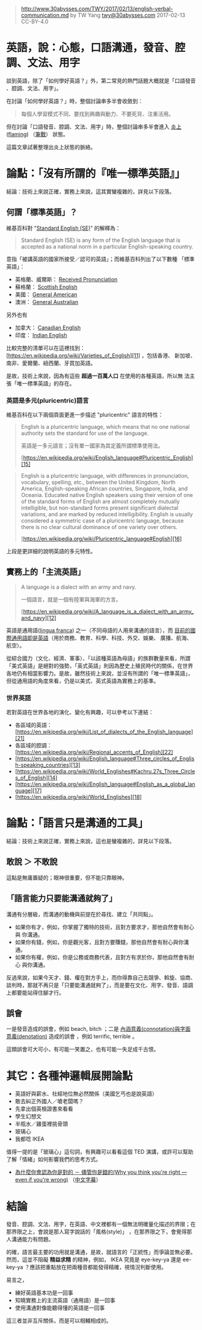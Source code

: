 ﻿> http://www.30abysses.com/TWY/2017/02/13/english-verbal-communication.md
> by TW Yang <twy@30abysses.com> 2017-02-13 CC-BY-4.0

# 英語，說：心態，口語溝通，發音、腔調、文法、用字

談到英語，除了「如何學好英語？」外，第二常見的熱門話題大概就是「口語發音
、腔調、文法、用字」。

在討論「如何學好英語？」時，整個討論串多半會收斂到：

> 每個人學習模式不同、要找到興趣與動力、不要死背、注重活用。

但在討論「口語發音、腔調、文法、用字」時，整個討論串多半會進入
[炎上][1]([flaming][2]) （[筆戰][3]） 狀態。

[1]: https://ja.wikipedia.org/wiki/%E7%82%8E%E4%B8%8A_(%E3%83%8D%E3%83%83%E3%83%88%E7%94%A8%E8%AA%9E)
[2]: https://en.wikipedia.org/wiki/Flaming_(Internet)
[3]: https://zh.wikipedia.org/zh-tw/%E7%B6%B2%E8%B7%AF%E8%AB%96%E6%88%B0

這篇文章試著整理出炎上狀態的脈絡。



# 論點：「沒有所謂的『唯一標準英語』」

結論：技術上來說正確，實務上來說，這其實蠻複雜的，詳見以下段落。


##  何謂「標準英語」？

維基百科對 "[Standard English (SE)][4]" 的解釋為：

> Standard English (SE) is any form of the English language that is accepted as a national norm in a particular English-speaking country.

意指「被講英語的國家所接受／認可的英語」；而維基百科列出了以下數種
「標準英語」：

* 英格蘭、威爾斯： [Received Pronunciation][5]
* 蘇格蘭： [Scottish English][6]
* 美國： [General American][7]
* 澳洲： [General Australian][8]

[4]: https://en.wikipedia.org/wiki/Standard_English
[5]: https://en.wikipedia.org/wiki/Received_Pronunciation
[6]: https://en.wikipedia.org/wiki/Scottish_English
[7]: https://en.wikipedia.org/wiki/General_American
[8]: https://en.wikipedia.org/wiki/Variation_in_Australian_English#Broad.2C_general_and_cultivated_Australian

另外也有

* 加拿大： [Canadian English][9]
* 印度： [Indian English][10]

[9]: https://en.wikipedia.org/wiki/Canadian_English
[10]: https://en.wikipedia.org/wiki/Indian_English

比較完整的清單可以在這裡找到：
[https://en.wikipedia.org/wiki/Varieties_of_English][11]  ，包括香港、
新加坡、南非、愛爾蘭、紐西蘭、牙買加英語。

[11]: https://en.wikipedia.org/wiki/Varieties_of_English

是故，技術上來說，因為有這些 **超過一百萬人口** 在使用的各種英語，所以無
法主張「唯一標準英語」的存在。


### 英語是多元(pluricentric)語言

維基百科在以下兩個頁面更進一步描述 "pluricentric" 語言的特性：

> English is a pluricentric language, which means that no one national
> authority sets the standard for use of the language.
>
> 英語是一多元語言；沒有單一國家為其定義所謂標準使用法。
>
> [https://en.wikipedia.org/wiki/English_language#Pluricentric_English][15]

> English is a pluricentric language, with differences in pronunciation,
> vocabulary, spelling, etc., between the United Kingdom, North America,
> English-speaking African countries, Singapore, India, and Oceania.
> Educated native English speakers using their version of one of the
> standard forms of English are almost completely mutually intelligible,
> but non-standard forms present significant dialectal variations, and
> are marked by reduced intelligibility. English is usually considered a
> symmetric case of a pluricentric language, because there is no clear
> cultural dominance of one variety over others.
>
> [https://en.wikipedia.org/wiki/Pluricentric_language#English][16]

上段是更詳細的說明英語的多元特性。

[15]: https://en.wikipedia.org/wiki/English_language#Pluricentric_English
[16]: https://en.wikipedia.org/wiki/Pluricentric_language#English

##  實務上的「主流英語」

> A language is a dialect with an army and navy.
>
> 一個語言，就是一個有陸軍與海軍的方言。
>
> [https://en.wikipedia.org/wiki/A_language_is_a_dialect_with_an_army_and_navy][12]

英語是通用語([lingua franca][19]) 之一（不同母語的人用來溝通的語言），而
[目前的國際通用語即是英語][20]（用於商務、教育、科學、科技、外交、娛樂、
廣播、航海、航空）。

從綜合國力（文化、經濟、軍事）、「以該種英語為母語」的族群數量來看，所謂
「美式英語」是絕對的強勢，「英式英語」則因為歷史上殖民時代的關係，在世界
各地仍有相當影響力。是故，雖然技術上來說，並沒有所謂的「唯一標準英語」，
但從通用語的角度來看，仍是以美式、英式英語為實務上的基準。

### 世界英語

若對英語在世界各地的演化、變化有興趣，可以參考以下連結：

* 各區域的英語： [https://en.wikipedia.org/wiki/List_of_dialects_of_the_English_language][21]
* 各區域的腔調： [https://en.wikipedia.org/wiki/Regional_accents_of_English][22]
* [https://en.wikipedia.org/wiki/English_language#Three_circles_of_English-speaking_countries][13]
* [https://en.wikipedia.org/wiki/World_Englishes#Kachru.27s_Three_Circles_of_English][14]
* [https://en.wikipedia.org/wiki/English_language#English_as_a_global_language][17]
* [https://en.wikipedia.org/wiki/World_Englishes][18]

[12]: https://en.wikipedia.org/wiki/A_language_is_a_dialect_with_an_army_and_navy
[13]: https://en.wikipedia.org/wiki/English_language#Three_circles_of_English-speaking_countries
[14]: https://en.wikipedia.org/wiki/World_Englishes#Kachru.27s_Three_Circles_of_English
[17]: https://en.wikipedia.org/wiki/English_language#English_as_a_global_language
[18]: https://en.wikipedia.org/wiki/World_Englishes
[19]: https://en.wikipedia.org/wiki/Lingua_franca
[20]: https://en.wikipedia.org/wiki/List_of_lingua_francas#English
[21]: https://en.wikipedia.org/wiki/List_of_dialects_of_the_English_language
[22]: https://en.wikipedia.org/wiki/Regional_accents_of_English



# 論點：「語言只是溝通的工具」

結論：技術上來說正確，實務上來說，這也是蠻複雜的，詳見以下段落。


##  敢說 ＞ 不敢說

這點是無庸置疑的；眼神很重要，但不能只靠眼神。


##  「語言能力只要能溝通就夠了」

溝通有分層級，而溝通的動機與前提在於尋找、建立「共同點」。

* 如果你有才，例如，你掌握了獨特的技術，且對方要求才，那他自然會有耐心與
  你溝通。
* 如果你有錢，例如，你是觀光客，且對方要賺錢，那他自然會有耐心與你溝通。
* 如果你有權，例如，你是公務或商務代表，且對方有求於你，那他自然會有耐心
  與你溝通。

反過來說，如果今天才、錢、權在對方手上，而你得靠自己去競爭、斡旋、協商、
談判時，那就不再只是「只要能溝通就夠了」，而是要在文化、用字、發音、語調
上都要能站得住腳才行。


##  誤會

一是發音造成的誤會，例如 beach, bitch ；二是
[內涵意義(connotation)與字面意義(denotation)][23] 造成的誤會 ，例如
terrific, terrible  。

[23]: http://www.30abysses.com/TWY/2017/01/25/connotation-vs-denotation.html

這類誤會可大可小，有可能一笑置之，也有可能一失足成千古恨。



# 其它：各種神邏輯展開論點

* 英語好與薪水、社經地位無必然關係（美國乞丐也是說英語）
* 敢去糾正外國人／嗆老闆嗎？
* 先拿出個英檢證書來看看
* 學生幻想文
* 半瓶水／雞蛋裡挑骨頭
* 玻璃心
* 我都唸 IKEA

值得一提的是「玻璃心」這句詞，有興趣可以看看這個 TED  演講，或許可以幫助
了解「情緒」如何影響我們的思考方式。

* [為什麼你會認為你是對的 － 儘管你是錯的(Why you think you're right — even if you're wrong)][24]
  （[中文字幕][25]）

[24]: https://www.ted.com/talks/julia_galef_why_you_think_you_re_right_even_if_you_re_wrong
[25]: https://www.ted.com/talks/julia_galef_why_you_think_you_re_right_even_if_you_re_wrong/transcript?language=zh-tw



# 結論

發音、腔調、文法、用字，在英語、中文裡都有一個無法明確量化描述的界限；在
那界限之上，會說是那人寫字說話的「風格(style)」 ，在那界限之下，會覺得那
人溝通能力有問題。

的確，語言最主要的功用就是溝通，是故，就語言的「正統性」而爭論並無必要。
然而，這並不阻礙 **精益求精** 的精神，例如， IKEA 究竟是 eye-key-ya 還是
ee-key-ya ？應該把重點放在把兩種音都能發得精確，視情況判斷使用。

易言之，

* 練好英語基本功是一回事
* 知曉實務上的主流英語（通用語）是一回事
* 使用溝通對像能聽得懂的英語是一回事

這三者並非互斥關係，而是可以相輔相成的。
